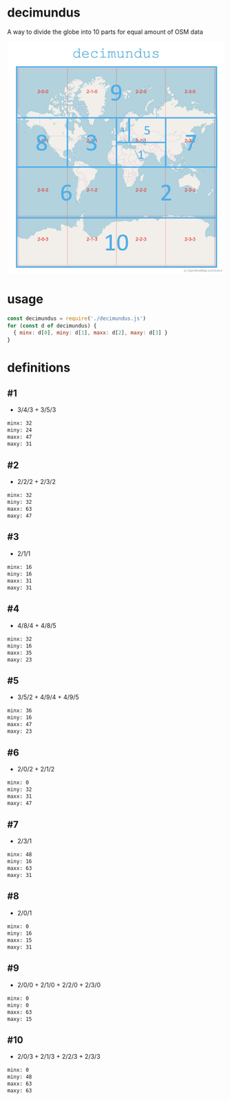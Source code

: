 # decimundus
A way to divide the globe into 10 parts for equal amount of OSM data

![decimundus](decimundus.jpg)

# usage
```javascript
const decimundus = require('./decimundus.js')
for (const d of decimundus) {
  { minx: d[0], miny: d[1], maxx: d[2], maxy: d[3] }
}
```

# definitions
## #1
- 3/4/3 + 3/5/3

```
minx: 32
miny: 24
maxx: 47
maxy: 31
```

## #2
- 2/2/2 + 2/3/2

```
minx: 32
miny: 32
maxx: 63
maxy: 47
```

## #3
- 2/1/1

```
minx: 16
miny: 16
maxx: 31
maxy: 31
```

## #4
- 4/8/4 + 4/8/5

```
minx: 32
miny: 16
maxx: 35
maxy: 23
```

## #5
- 3/5/2 + 4/9/4 + 4/9/5

```
minx: 36
miny: 16
maxx: 47
maxy: 23
```

## #6
- 2/0/2 + 2/1/2

```
minx: 0
miny: 32
maxx: 31
maxy: 47
```

## #7
- 2/3/1

```
minx: 48
miny: 16
maxx: 63
maxy: 31
```

## #8
- 2/0/1

```
minx: 0
miny: 16
maxx: 15
maxy: 31
```

## #9
- 2/0/0 + 2/1/0 + 2/2/0 + 2/3/0

```
minx: 0
miny: 0
maxx: 63
maxy: 15
```

## #10
- 2/0/3 + 2/1/3 + 2/2/3 + 2/3/3

```
minx: 0
miny: 48
maxx: 63
maxy: 63
```
